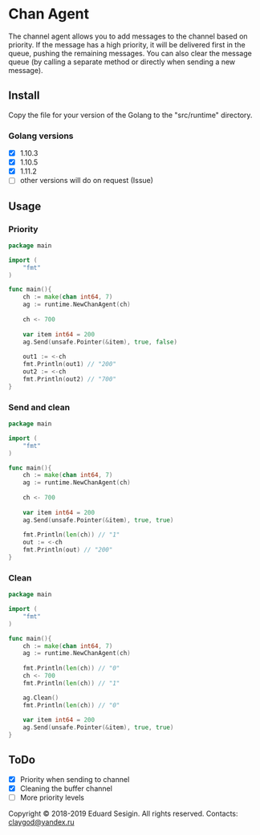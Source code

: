 # Chan Agent

The channel agent allows you to add messages to the channel based on priority.
If the message has a high priority, it will be delivered first in the queue, pushing the remaining messages.
You can also clear the message queue (by calling a separate method or directly when sending a new message).

## Install

Copy the file for your version of the Golang to the "src/runtime" directory.

### Golang versions

- [x] 1.10.3
- [x] 1.10.5
- [x] 1.11.2
- [ ] other versions will do on request (Issue)

## Usage

### Priority

```go
package main

import (
	"fmt"
)

func main(){
	ch := make(chan int64, 7)
	ag := runtime.NewChanAgent(ch)
	
	ch <- 700
	
	var item int64 = 200
	ag.Send(unsafe.Pointer(&item), true, false)
	
	out1 := <-ch
	fmt.Println(out1) // "200"
	out2 := <-ch
	fmt.Println(out2) // "700"
}
```

### Send and clean

```go
package main

import (
	"fmt"
)

func main(){
	ch := make(chan int64, 7)
	ag := runtime.NewChanAgent(ch)
	
	ch <- 700
	
	var item int64 = 200
	ag.Send(unsafe.Pointer(&item), true, true)
	
	fmt.Println(len(ch)) // "1"
	out := <-ch
	fmt.Println(out) // "200"
}
```

### Clean

```go
package main

import (
	"fmt"
)

func main(){
	ch := make(chan int64, 7)
	ag := runtime.NewChanAgent(ch)
	
	fmt.Println(len(ch)) // "0"
	ch <- 700
	fmt.Println(len(ch)) // "1"

	ag.Clean()
	fmt.Println(len(ch)) // "0"
	
	var item int64 = 200
	ag.Send(unsafe.Pointer(&item), true, true)
}
```
	

## ToDo

- [x] Priority when sending to channel
- [x] Cleaning the buffer channel
- [ ] More priority levels

Copyright © 2018-2019 Eduard Sesigin. All rights reserved. Contacts: <claygod@yandex.ru>
